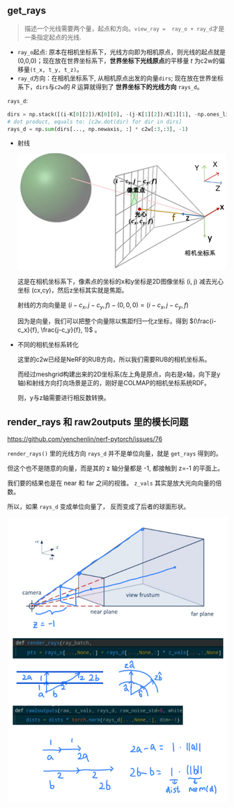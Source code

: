 ## get_rays

> 描述一个光线需要两个量，起点和方向。`view_ray =  ray_o + ray_d`才是一条指定起点的光线.

- `ray_o`起点: 原本在相机坐标系下，光线方向即为相机原点，则光线的起点就是(0,0,0)；现在放在世界坐标系下，**世界坐标下光线原点**的平移量 $t$ 为c2w的偏移量`(t_x, t_y, t_z)`。
- `ray_d`方向：在相机坐标系下, 从相机原点出发的向量`dirs`; 现在放在世界坐标系下，`dirs`与`c2w`的 $R$ 运算就得到了 **世界坐标下的光线方向** `rays_d`。


`rays_d`: 
```python
dirs = np.stack([(i-K[0][2])/K[0][0], -(j-K[1][2])/K[1][1], -np.ones_like(i)], -1)
# dot product, equals to: [c2w.dot(dir) for dir in dirs]
rays_d = np.sum(dirs[..., np.newaxis, :] * c2w[:3,:3], -1)  
```
- 射线

    ![图 12](../../images/c40ccbab2252e3c149b0b4483d0691ca908f2e5adf727c21f768ebe7e6787776.png)  


    这是在相机坐标系下，像素点的坐标的x和y坐标是2D图像坐标 (i, j) 减去光心坐标 (cx,cy)，然后z坐标其实就是焦距。

    射线的方向向量是 $(i-c_x, j-c_y, f) - (0, 0, 0) = (i-c_x, j-c_y, f)$

    因为是向量，我们可以把整个向量除以焦距f归一化z坐标，得到 $(\frac{i-c_x}{f}, \frac{j-c_y}{f}, 1)$ 。

- 不同的相机坐标系转化

    这里的c2w已经是NeRF的RUB方向，所以我们需要RUB的相机坐标系。

    而经过meshgrid构建出来的2D坐标系(左上角是原点，向右是x轴，向下是y轴)和射线方向打向场景是正的，刚好是COLMAP的相机坐标系统RDF。

    则，y与z轴需要进行相反数转换。


## render_rays 和 raw2outputs 里的模长问题

<https://github.com/yenchenlin/nerf-pytorch/issues/76>

`render_rays()` 里的光线方向 `rays_d` 并不是单位向量，就是 `get_rays` 得到的。

但这个也不是随意的向量，而是其的 z 轴分量都是 -1, 都接触到 z=-1 的平面上。

我们要的结果也是在 near 和 far 之间的视锥。 `z_vals` 其实是放大光向向量的倍数。

所以，如果 `rays_d` 变成单位向量了， 反而变成了后者的球面形状。

![图 10](../../images/03282d4f356adce34e6907875366a504d7697f387139c62e6d8e36a9bc60f891.png)  

